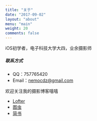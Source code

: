 ```yaml
---
title: "关于"
date: "2017-09-02"
layout: "about"
menu: "main"
weight: 20
comments: false
---
```


iOS初学者，电子科技大学大四，业余摄影师

##### 联系方式

* QQ：757765420
* Email：nemocdz@gmail.com


欢迎关注我的摄影博客嘻嘻

* [Lofter](http://nemocdz.lofter.com/)
* [图虫](https://nemocdz.tuchong.com/)
* [简书](http://www.jianshu.com/u/6182291ed968)



